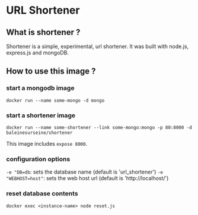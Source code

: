 # URL Shortener

## What is shortener ?


Shortener is a simple, experimental, url shortener. It was built with node.js, express.js and mongoDB.

## How to use this image ?
### start a mongodb image
```
docker run --name some-mongo -d mongo
```
### start a shortener image
```
docker run --name some-shortener --link some-mongo:mongo -p 80:8000 -d baleinesurseine/shortener
```
This image includes `expose 8000`.

### configuration options
 `-e "DB=db`: sets the database name (default is 'url_shortener')
 `-e "WEBHOST=host"`: sets the web host url (default is 'http://localhost/')

### reset database contents
```
docker exec <instance-name> node reset.js
```
